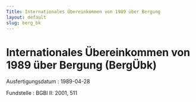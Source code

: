 ```yaml
---
Title: Internationales Übereinkommen von 1989 über Bergung
layout: default
slug: berg_bk
---
```


# Internationales Übereinkommen von 1989 über Bergung (BergÜbk)

Ausfertigungsdatum
:   1989-04-28

Fundstelle
:   BGBl II: 2001, 511

